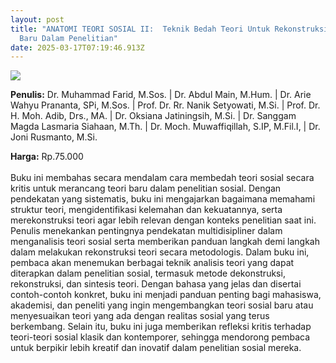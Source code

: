 ```yaml
---
layout: post
title: "ANATOMI TEORI SOSIAL II:  Teknik Bedah Teori Untuk Rekonstruksi Teori
  Baru Dalam Penelitian"
date: 2025-03-17T07:19:46.913Z
---
```

![](/images/uploads/screenshot-2025-03-17-142048.jpg)

**P﻿enulis:** Dr. Muhammad Farid, M.Sos. | 
Dr. Abdul Main, M.Hum. | Dr. Arie Wahyu Prananta, SPi, M.Sos. | 
Prof. Dr. Rr. Nanik Setyowati, M.Si. | Prof. Dr. H. Moh. Adib, Drs., MA. |
Dr. Oksiana Jatiningsih, M.Si. | Dr. Sanggam Magda Lasmaria Siahaan, M.Th. |
Dr. Moch. Muwaffiqillah, S.IP, M.Fil.I, | Dr. Joni Rusmanto, M.Si.

**Harga:** Rp.75.000\
\
Buku ini membahas secara mendalam cara membedah teori sosial secara kritis untuk merancang teori baru dalam penelitian sosial. Dengan pendekatan yang sistematis, buku ini mengajarkan bagaimana memahami struktur teori, mengidentifikasi kelemahan dan kekuatannya, serta merekonstruksi teori agar lebih relevan dengan konteks penelitian saat ini. Penulis menekankan pentingnya pendekatan multidisipliner dalam menganalisis teori sosial serta memberikan panduan langkah demi langkah dalam melakukan rekonstruksi teori secara metodologis.
	Dalam buku ini, pembaca akan menemukan berbagai teknik analisis teori yang dapat diterapkan dalam penelitian sosial, termasuk metode dekonstruksi, rekonstruksi, dan sintesis teori. Dengan bahasa yang jelas dan disertai contoh-contoh konkret, buku ini menjadi panduan penting bagi mahasiswa, akademisi, dan peneliti yang ingin mengembangkan teori sosial baru atau menyesuaikan teori yang ada dengan realitas sosial yang terus berkembang. Selain itu, buku ini juga memberikan refleksi kritis terhadap teori-teori sosial klasik dan kontemporer, sehingga mendorong pembaca untuk berpikir lebih kreatif dan inovatif dalam penelitian sosial mereka.
